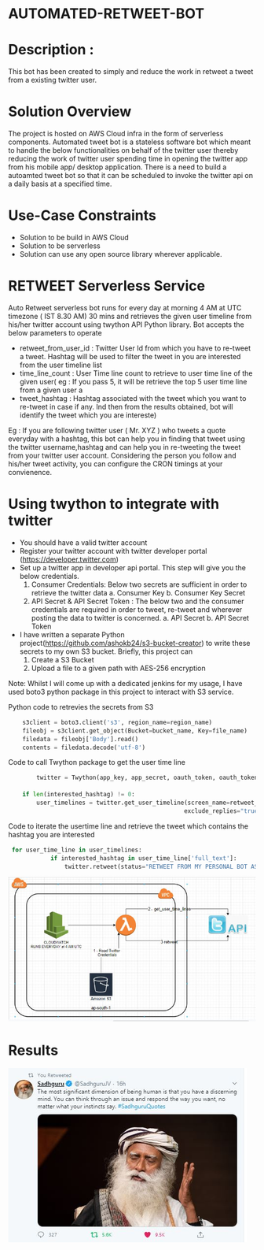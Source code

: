 # AUTOMATED-RETWEET-BOT

# Description : 
 This bot has been created to simply and reduce the work in retweet a tweet from a existing twitter user.
 
# Solution Overview
The project is hosted on AWS Cloud infra in the form of serverless components. Automated tweet bot is a stateless software bot which meant to handle the below functionalities on behalf of the twitter user thereby reducing the work of twitter user spending time in opening the twitter app from his mobile app/ desktop application. There is a need to build a autoamted tweet bot so that it can be scheduled to invoke the twitter api on a daily basis at a specified time.

# Use-Case Constraints
- Solution to be build in AWS Cloud
- Solution to be serverless
- Solution can use any open source library wherever applicable.

# RETWEET Serverless Service
Auto Retweet serverless bot runs for every day at morning 4 AM at UTC timezone ( IST 8.30 AM) 30 mins and retrieves the given user timeline from 
his/her twitter account using twython API Python library. Bot accepts the below parameters to operate
- retweet_from_user_id : Twitter User Id from which you have to re-tweet a tweet. Hashtag will be used to filter the tweet in you are interested from the user timeline list
- time_line_count : User Time line count to retrieve to user time line of the given user( eg : If you pass 5, it will be retrieve the top 5 user time line from a given user a
- tweet_hashtag : Hashtag associated with the tweet which you want to re-tweet in case if any. Ind then from the results obtained, bot will identify the tweet which you are intereste)

Eg : If you are following twitter user ( Mr. XYZ ) who tweets a quote everyday with a hashtag, this bot can help you in finding that tweet using the twitter username,hashtag and can help you in re-tweeting the tweet from your twitter user account. Considering the person you follow and his/her tweet activity, you can configure the CRON timings at your convienence.
# Using twython to integrate with twitter
- You should have a valid twitter account
- Register your twitter account with twitter developer portal (https://developer.twitter.com)
- Set up a twitter app in developer api portal. This step will give you the below credentials.
    1. Consumer Credentials: Below two secrets are sufficient in order to retrieve the twitter data
        a. Consumer Key 
        b. Consumer Key Secret
     2. API Secret & API Secret Token : The below two and the consumer credentials are required in order to tweet, re-tweet and wherever posting the data to twitter is concerned.
        a. API Secret
        b. API Secret Token
- I have written a separate Python project(https://github.com/ashokb24/s3-bucket-creator) to write these secrets to my own S3 bucket. Briefly, this project can
    1. Create a S3 Bucket
    2. Upload a file to a given path with AES-256 encryption
 
 Note: Whilst I will come up with a dedicated jenkins for my usage, I have used boto3 python package in this project to interact with S3 service.

Python code to retrevies the secrets from S3
```python
    s3client = boto3.client('s3', region_name=region_name)
    fileobj = s3client.get_object(Bucket=bucket_name, Key=file_name)
    filedata = fileobj['Body'].read()
    contents = filedata.decode('utf-8')
```
Code to call Twython package to get the user time line 
```python
        twitter = Twython(app_key, app_secret, oauth_token, oauth_token_secret)

    if len(interested_hashtag) != 0:
        user_timelines = twitter.get_user_timeline(screen_name=retweet_from_user_id, count=time_line_count, trim_user="t",
                                                  exclude_replies="true", include_rts="false", tweet_mode="extended")
```
Code to iterate the usertime line and retrieve the tweet which contains the hashtag you are interested
```python
 for user_time_line in user_timelines:
            if interested_hashtag in user_time_line['full_text']:
                twitter.retweet(status="RETWEET FROM MY PERSONAL BOT ASSISTANT", id=user_time_line['id'])
```

![Image description](images/SolutionImageV2.JPG)

# Results
![Image description](images/Results.JPG)